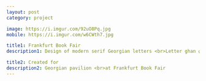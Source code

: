 ```yaml
---
layout: post
category: project

image: https://i.imgur.com/92uO8Pq.jpg
mobile: https://i.imgur.com/w6CWth7.jpg

title1: Frankfurt Book Fair
description1: Design of modern serif Georgian letters <br>Letter ghan ღ (U+10E6)

title2: Created for
description2: Georgian pavilion <br>at Frankfurt Book Fair
---
```

